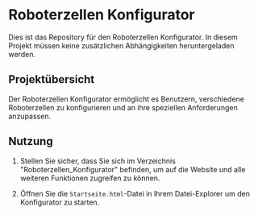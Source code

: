 # Roboterzellen Konfigurator

Dies ist das Repository für den Roboterzellen Konfigurator.
In diesem Projekt müssen keine zusätzlichen Abhängigkeiten heruntergeladen werden. 

## Projektübersicht

Der Roboterzellen Konfigurator ermöglicht es Benutzern, verschiedene Roboterzellen zu konfigurieren und an ihre speziellen Anforderungen anzupassen.

## Nutzung

1. Stellen Sie sicher, dass Sie sich im Verzeichnis "Roboterzellen_Konfigurator" befinden, um auf die Website und alle weiteren Funktionen zugreifen zu können.

2. Öffnen Sie die `Startseite.html`-Datei in Ihrem Datei-Explorer um den Konfigurator zu starten.

